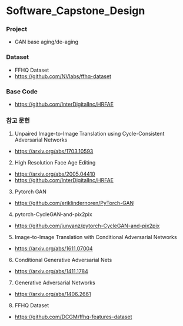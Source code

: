 # Software_Capstone_Design

### Project
- GAN base aging/de-aging

### Dataset
- FFHQ Dataset
- https://github.com/NVlabs/ffhq-dataset

### Base Code
- https://github.com/InterDigitalInc/HRFAE

### 참고 문헌
1. Unpaired Image-to-Image Translation using Cycle-Consistent Adversarial Networks
- https://arxiv.org/abs/1703.10593
2. High Resolution Face Age Editing
- https://arxiv.org/abs/2005.04410
- https://github.com/InterDigitalInc/HRFAE
3. Pytorch GAN
- https://github.com/eriklindernoren/PyTorch-GAN
4. pytorch-CycleGAN-and-pix2pix
- https://github.com/junyanz/pytorch-CycleGAN-and-pix2pix
5. Image-to-Image Translation with Conditional Adversarial Networks
- https://arxiv.org/abs/1611.07004
6. Conditional Generative Adversarial Nets
- https://arxiv.org/abs/1411.1784
7. Generative Adversarial Networks
- https://arxiv.org/abs/1406.2661
8. FFHQ Dataset
- https://github.com/DCGM/ffhq-features-dataset
